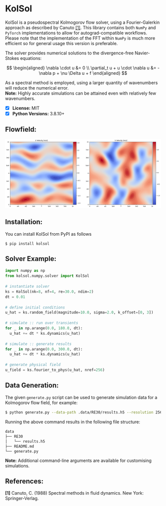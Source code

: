 # KolSol

KolSol is a pseudospectral Kolmogorov flow solver, using a Fourier-Galerkin approach as described by Canuto [[1]](#R1). 
This library contains both `NumPy` and `PyTorch` implementations to allow for autograd-compatible workflows. Please note 
that the implementation of the FFT within `NumPy` is much more efficient so for general usage this version is preferable.

The solver provides numerical solutions to the divergence-free Navier-Stokes equations:

$$
\begin{aligned}
  \nabla \cdot u &= 0 \\
  \partial_t u + u \cdot \nabla u &= - \nabla p + \nu \Delta u + f
\end{aligned}
$$

As a spectral method is employed, using a larger quantity of wavenumbers will reduce the numerical error.
<br>**Note:** Highly accurate simulations can be attained even with relatively few wavenumbers.

- [x] **License:** MIT
- [x] **Python Versions:** 3.8.10+

## **Flowfield:**
<p align='center'>
<img src="media/flowfield.png"/>
</p>

## **Installation:**
You can install KolSol from PyPI as follows

```shell
$ pip install kolsol
```

## **Solver Example:**

```python
import numpy as np
from kolsol.numpy.solver import KolSol

# instantiate solver
ks = KolSol(nk=8, nf=4, re=30.0, ndim=2)
dt = 0.01

# define initial conditions
u_hat = ks.random_field(magnitude=10.0, sigma=2.0, k_offset=[0, 3])

# simulate :: run over transients
for _ in np.arange(0.0, 180.0, dt):
  u_hat += dt * ks.dynamics(u_hat)

# simulate :: generate results
for _ in np.arange(0.0, 300.0, dt):
  u_hat += dt * ks.dynamics(u_hat)

# generate physical field
u_field = ks.fourier_to_phys(u_hat, nref=256)
```

## **Data Generation:**

The given `generate.py` script can be used to generate simulation data for a Kolmogorov flow field, for example:

```bash
$ python generate.py --data-path .data/RE30/results.h5 --resolution 256 --re 30.0 --time-simulation 60.0
```

Running the above command results in the following file structure:

```
data
├── RE30
│   └── results.h5
├── README.md
└── generate.py
```

**Note:** Additional command-line arguments are available for customising simulations.

## **References:**
<a id="R1">**[1]**</a> Canuto, C. (1988) Spectral methods in fluid dynamics. New York: Springer-Verlag.

